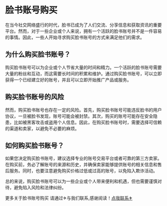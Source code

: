 # 脸书账号购买

在当今社交网络盛行的时代，脸书已成为了人们交流、分享信息和获取资讯的重要平台。然而，对于一些企业或个人来说，拥有一个活跃的脸书账号并不是一件容易的事情。因此，一些人开始寻求购买脸书账号的方式来满足他们的需求。

## 为什么购买脸书账号？

购买脸书账号可以为企业或个人节省大量的时间和精力。一个活跃的脸书账号需要大量的粉丝和互动，而这需要长时间的积累和维护。通过购买脸书账号，可以立即获得一个已经建立好的账号，并且可以立即开始推广产品或服务。

## 购买脸书账号的风险

然而，购买脸书账号也存在一定的风险。首先，购买脸书账号可能违反脸书的用户协议，一旦被脸书发现，账号可能会被封禁。其次，购买的账号可能存在安全隐患，比如被黑客攻击或盗用个人信息。因此，在购买脸书账号时，需要选择可信赖的渠道和卖家，以避免不必要的麻烦。

## 如何购买脸书账号？

如果您决定购买脸书账号，建议选择专业的账号交易平台或者可靠的第三方卖家。在购买前，务必了解账号的来源和历史，并确保卖家能够提供账号的相关信息和售后服务。同时，也要注意避免购买价格过低或过高的账号，以免陷入欺诈活动。

总的来说，购买脸书账号可以为一些企业或个人带来便利和机遇，但也需要谨慎对待，避免陷入风险和法律纠纷。

更多关于脸书账号购买 请通过✈与我们联系,感谢阅读！[点我联系✈](https://blog.G208.com)